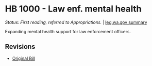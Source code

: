 # HB 1000 - Law enf. mental health
*Status: First reading, referred to Appropriations.* | [leg.wa.gov summary](https://app.leg.wa.gov/billsummary?BillNumber=1000&Year=2021)

Expanding mental health support for law enforcement officers.

## Revisions
* [Original Bill](1/)